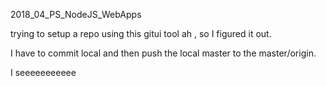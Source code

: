 2018_04_PS_NodeJS_WebApps

trying to setup a repo using this gitui tool
ah , so I figured it out.

I have to commit local and then push the local master to
the master/origin.

I seeeeeeeeeee
